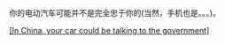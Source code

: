 你的电动汽车可能并不是完全忠于你的(当然，手机也是。。。)。



[[In China, your car could be talking to the government]][1]

[1]: https://www.apnews.com/4a749a4211904784826b45e812cff4ca "In China, your car could be talking to the government"